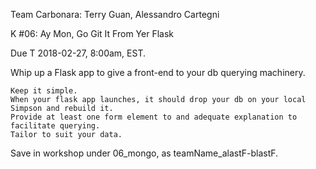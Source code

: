 Team Carbonara: Terry Guan, Alessandro Cartegni

K #06: Ay Mon, Go Git It From Yer Flask

Due T 2018-02-27, 8:00am, EST.

Whip up a Flask app to give a front-end to your db querying machinery.

    Keep it simple.
    When your flask app launches, it should drop your db on your local Simpson and rebuild it.
    Provide at least one form element to and adequate explanation to facilitate querying.
    Tailor to suit your data.

Save in workshop under 06_mongo, as teamName_alastF-blastF.
